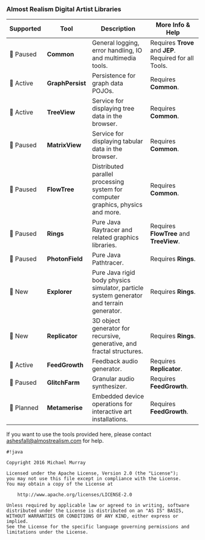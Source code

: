 ### Almost Realism Digital Artist Libraries ###


| Supported | Tool | Description | More Info & Help |
|---|---|---|---|
|🔶 Paused| **Common** | General logging, error handling, IO and multimedia tools. | Requires **Trove** and **JEP**. Required for all Tools. |
|🔵 Active| **GraphPersist** | Persistence for graph data POJOs. | Requires **Common**. |
|🔵 Active| **TreeView** | Service for displaying tree data in the browser. | Requires **Common**. |
|🔶 Paused| **MatrixView** | Service for displaying tabular data in the browser. | Requires **Common**. |
|🔶 Paused| **FlowTree** | Distributed parallel processing system for computer graphics, physics and more. | Requires **Common**. |
|🔶 Paused| **Rings** | Pure Java Raytracer and related graphics libraries. | Requires **FlowTree** and **TreeView**. |
|🔶 Paused| **PhotonField** | Pure Java Pathtracer. | Requires **Rings**. |
|🍏 New| **Explorer** | Pure Java rigid body physics simulator, particle system generator and terrain generator. | Requires **Rings**. |
|🍏 New| **Replicator** | 3D object generator for recursive, generative, and fractal structures. | Requires **Rings**. |
|🔵 Active| **FeedGrowth** | Feedback audio generator. | Requires **Replicator**. |
|🔶 Paused| **GlitchFarm** | Granular audio synthesizer. | Requires **FeedGrowth**. |
|💜 Planned| **Metamerise** | Embedded device operations for interactive art installations. | Requires **FeedGrowth**. |


If you want to use the tools provided here, please contact ashesfall@almostrealism.com for help.

```
#!java

Copyright 2016 Michael Murray

Licensed under the Apache License, Version 2.0 (the "License");
you may not use this file except in compliance with the License.
You may obtain a copy of the License at

    http://www.apache.org/licenses/LICENSE-2.0

Unless required by applicable law or agreed to in writing, software
distributed under the License is distributed on an "AS IS" BASIS,
WITHOUT WARRANTIES OR CONDITIONS OF ANY KIND, either express or implied.
See the License for the specific language governing permissions and
limitations under the License.
```